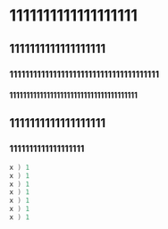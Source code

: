 
# 1111111111111111111

## 1111111111111111111

### 11111111111111111111111111111111111111

#### 11111111111111111111111111111111111111

## 1111111111111111111

### 1111111111111111111

```c
x ) 1
x ) 1
x ) 1
x ) 1
x ) 1
x ) 1
x ) 1
```